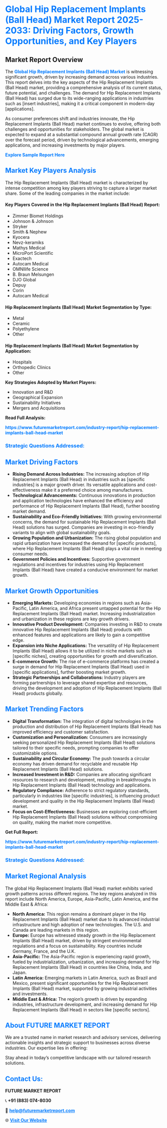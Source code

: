 <h1 style="color: #007BFF;">Global Hip Replacement Implants (Ball Head) Market Report 2025-2033: Driving Factors, Growth Opportunities, and Key Players</h1>

<section id="overview">
<h2>Market Report Overview</h2>
<p>The <a href="https://www.futuremarketreport.com/industry-report/hip-replacement-implants-ball-head-market" style="color: #007BFF; text-decoration: none;"><strong>Global Hip Replacement Implants (Ball Head) Market</strong></a> is witnessing significant growth, driven by increasing demand across various industries. This report delves into the key aspects of the Hip Replacement Implants (Ball Head) market, providing a comprehensive analysis of its current status, future potential, and challenges. The demand for Hip Replacement Implants (Ball Head) has surged due to its wide-ranging applications in industries such as [insert industries], making it a critical component in modern-day [applications].</p>
<p>As consumer preferences shift and industries innovate, the Hip Replacement Implants (Ball Head) market continues to evolve, offering both challenges and opportunities for stakeholders. The global market is expected to expand at a substantial compound annual growth rate (CAGR) over the forecast period, driven by technological advancements, emerging applications, and increasing investments by major players.</p>
</section>

<section id="overview">
<p><a href="https://www.futuremarketreport.com/request-sample/reportId=32675" style="color: #007BFF; text-decoration: none;"><strong>Explore Sample Report Here</strong></a></p>
</section>

<section id="key-players">
<h2 style="color: #007BFF;">Market Key Players Analysis</h2>
<p>The Hip Replacement Implants (Ball Head) market is characterized by intense competition among key players striving to capture a larger market share. Some of the leading companies in the market include:</p>
<h4>Key Players Covered in the Hip Replacement Implants (Ball Head) Report:</h4>
<ul><li>Zimmer Biomet Holdings</li><li>Johnson &amp; Johnson</li><li>Stryker</li><li>Smith &amp; Nephew</li><li>Kyocera</li><li>Nevz-keramiks</li><li>Mathys Medical</li><li>MicroPort Scientific</li><li>Exactech</li><li>Autocam Medical</li><li>OMNIlife Science</li><li>B. Braun Melsungen</li><li>DJO Global</li><li>Depuy</li><li>Corin</li><li>Autocam Medical</li></ul>
<h4>Hip Replacement Implants (Ball Head) Market Segmentation by Type:</h4>
<ul><li>Metal</li><li>Ceramic</li><li>Polyethylene</li><li>Other</li></ul>

<h4>Hip Replacement Implants (Ball Head) Market Segmentation by Application:</h4>
<ul><li>Hospitals</li><li>Orthopedic Clinics</li><li>Other</li></ul>
<p><strong>Key Strategies Adopted by Market Players:</strong></p>
<ul>
<li>Innovation and R&D</li>
<li>Geographical Expansion</li>
<li>Sustainability Initiatives</li>
<li>Mergers and Acquisitions</li>
</ul>
</section>

<section>
<p><strong>Read Full Analysis: </strong></p><a href="https://www.futuremarketreport.com/industry-report/hip-replacement-implants-ball-head-market" style="color: #007BFF; text-decoration: none;"><strong>https://www.futuremarketreport.com/industry-report/hip-replacement-implants-ball-head-market</strong></a>
<h3 style="color: #007BFF;">Strategic Questions Addressed:</h3>
</section>

<section id="driving-factors">
<h2 style="color: #007BFF;">Market Driving Factors</h2>
<ul>
<li><strong>Rising Demand Across Industries:</strong> The increasing adoption of Hip Replacement Implants (Ball Head) in industries such as [specific industries] is a major growth driver. Its versatile applications and cost-effectiveness make it a preferred choice among manufacturers.</li>
<li><strong>Technological Advancements:</strong> Continuous innovations in production and application technologies have enhanced the efficiency and performance of Hip Replacement Implants (Ball Head), further boosting market demand.</li>
<li><strong>Sustainability and Eco-Friendly Initiatives:</strong> With growing environmental concerns, the demand for sustainable Hip Replacement Implants (Ball Head) solutions has surged. Companies are investing in eco-friendly variants to align with global sustainability goals.</li>
<li><strong>Growing Population and Urbanization:</strong> The rising global population and rapid urbanization have increased the demand for [specific products], where Hip Replacement Implants (Ball Head) plays a vital role in meeting consumer needs.</li>
<li><strong>Government Policies and Incentives:</strong> Supportive government regulations and incentives for industries using Hip Replacement Implants (Ball Head) have created a conducive environment for market growth.</li>
</ul>
</section>

<section id="growth-opportunities">
<h2 style="color: #007BFF;">Market Growth Opportunities</h2>
<ul>
<li><strong>Emerging Markets:</strong> Developing economies in regions such as Asia-Pacific, Latin America, and Africa present untapped potential for the Hip Replacement Implants (Ball Head) market. Increasing industrialization and urbanization in these regions are key growth drivers.</li>
<li><strong>Innovative Product Development:</strong> Companies investing in R&D to create innovative Hip Replacement Implants (Ball Head) products with enhanced features and applications are likely to gain a competitive edge.</li>
<li><strong>Expansion into Niche Applications:</strong> The versatility of Hip Replacement Implants (Ball Head) allows it to be utilized in niche markets such as [specific niches], creating opportunities for growth and diversification.</li>
<li><strong>E-commerce Growth:</strong> The rise of e-commerce platforms has created a surge in demand for Hip Replacement Implants (Ball Head) used in [specific applications], further boosting market growth.</li>
<li><strong>Strategic Partnerships and Collaborations:</strong> Industry players are forming partnerships to leverage shared expertise and resources, driving the development and adoption of Hip Replacement Implants (Ball Head) products globally.</li>
</ul>
</section>

<section id="trending-factors">
<h2 style="color: #007BFF;">Market Trending Factors</h2>
<ul>
<li><strong>Digital Transformation:</strong> The integration of digital technologies in the production and distribution of Hip Replacement Implants (Ball Head) has improved efficiency and customer satisfaction.</li>
<li><strong>Customization and Personalization:</strong> Consumers are increasingly seeking personalized Hip Replacement Implants (Ball Head) solutions tailored to their specific needs, prompting companies to offer customizable options.</li>
<li><strong>Sustainability and Circular Economy:</strong> The push towards a circular economy has driven demand for recyclable and reusable Hip Replacement Implants (Ball Head) solutions.</li>
<li><strong>Increased Investment in R&D:</strong> Companies are allocating significant resources to research and development, resulting in breakthroughs in Hip Replacement Implants (Ball Head) technology and applications.</li>
<li><strong>Regulatory Compliance:</strong> Adherence to strict regulatory standards, particularly in industries like [specific industries], is influencing product development and quality in the Hip Replacement Implants (Ball Head) market.</li>
<li><strong>Focus on Cost-Effectiveness:</strong> Businesses are exploring cost-efficient Hip Replacement Implants (Ball Head) solutions without compromising on quality, making the market more competitive.</li>
</ul>
</section>

<section>
<p><strong>Get Full Report: </strong></p><a href="https://www.futuremarketreport.com/industry-report/hip-replacement-implants-ball-head-market" style="color: #007BFF; text-decoration: none;"><strong>https://www.futuremarketreport.com/industry-report/hip-replacement-implants-ball-head-market</strong></a>
<h3 style="color: #007BFF;">Strategic Questions Addressed:</h3>
</section>


<section id="regional-analysis">
<h2 style="color: #007BFF;">Market Regional Analysis</h2>
<p>The global Hip Replacement Implants (Ball Head) market exhibits varied growth patterns across different regions. The key regions analyzed in this report include North America, Europe, Asia-Pacific, Latin America, and the Middle East & Africa:</p>
<ul>
<li><strong>North America:</strong> This region remains a dominant player in the Hip Replacement Implants (Ball Head) market due to its advanced industrial infrastructure and high adoption of new technologies. The U.S. and Canada are leading markets in this region.</li>
<li><strong>Europe:</strong> Europe has witnessed steady growth in the Hip Replacement Implants (Ball Head) market, driven by stringent environmental regulations and a focus on sustainability. Key countries include Germany, France, and the U.K.</li>
<li><strong>Asia-Pacific:</strong> The Asia-Pacific region is experiencing rapid growth, fueled by industrialization, urbanization, and increasing demand for Hip Replacement Implants (Ball Head) in countries like China, India, and Japan.</li>
<li><strong>Latin America:</strong> Emerging markets in Latin America, such as Brazil and Mexico, present significant opportunities for the Hip Replacement Implants (Ball Head) market, supported by growing industrial activities and investments.</li>
<li><strong>Middle East & Africa:</strong> The region’s growth is driven by expanding industries, infrastructure development, and increasing demand for Hip Replacement Implants (Ball Head) in sectors like [specific sectors].</li>
</ul>
</section>

<footer>
<h2 style="color: #007BFF;">About FUTURE MARKET REPORT</h2>
<p>We are a trusted name in market research and advisory services, delivering actionable insights and strategic support to businesses across diverse industries. Our expertise lies in offering:</p>

<p>Stay ahead in today’s competitive landscape with our tailored research solutions.</p>

<h2 style="color: #007BFF;">Contact Us:</h2>
<p><strong>FUTURE MARKET REPORT</strong></p>
<p>📞 <strong>+91 (883) 074-8030</strong></p>
<p>📧 <strong><a href="mailto:help@futuremarketreport.com" style="color: #007BFF;">help@futuremarketreport.com</a></strong></p>
<p>🌐 <strong><a href="https://www.futuremarketreport.com/" style="color: #007BFF;">Visit Our Website</a></strong></p>
</footer>